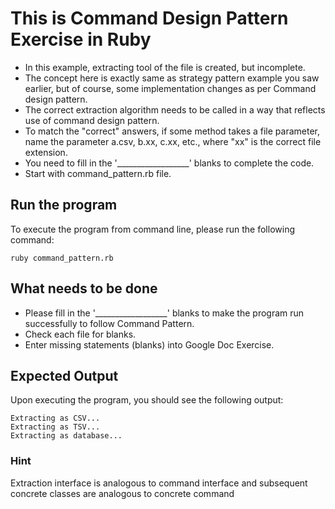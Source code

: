 # This is Command Design Pattern Exercise in Ruby
* In this example, extracting tool of the file is created, but incomplete.
* The concept here is exactly same as strategy pattern example you saw earlier, but of course, some implementation
changes as per Command design pattern.
* The correct extraction algorithm needs to be called in a way that reflects use of command design pattern.
* To match the "correct" answers, if some method takes a file parameter, name the parameter a.csv, b.xx, c.xx, etc.,
where "xx" is the correct file extension.
* You need to fill in the '__________________' blanks to complete the code.
* Start with command_pattern.rb file.

## Run the program
To execute the program from command line, please run the following command:

```
ruby command_pattern.rb
```

## What needs to be done
* Please fill in the '__________________'  blanks to make the program run successfully to follow Command Pattern.
* Check each file for blanks.
* Enter missing statements (blanks) into Google Doc Exercise.

## Expected Output
Upon executing the program, you should see the following output:

```
Extracting as CSV...
Extracting as TSV...
Extracting as database...
```

### Hint
Extraction interface is analogous to command interface and subsequent concrete classes are analogous to concrete command
